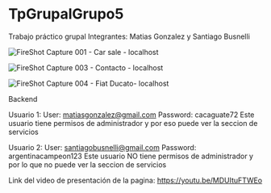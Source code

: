 # TpGrupalGrupo5
Trabajo práctico grupal
Integrantes: Matias Gonzalez y Santiago Busnelli

![FireShot Capture 001 - Car sale - localhost](https://user-images.githubusercontent.com/90361603/209416553-3145ff54-1a72-45a3-88f8-56dc7278f2fb.png)


![FireShot Capture 003 - Contacto - localhost](https://user-images.githubusercontent.com/90361603/209416645-0871f1b5-6539-4b41-94b5-e876de12c455.png)


![FireShot Capture 004 - Fiat Ducato- localhost](https://user-images.githubusercontent.com/90361603/209416648-737a267f-3821-494c-84d6-d77be4aa4b04.png)


Backend

Usuario 1:
User: matiasgonzalez@gmail.com
Password: cacaguate72
Este usuario tiene permisos de administrador y por eso puede ver la seccion de servicios

Usuario 2:
User: santiagobusnelli@gmail.com
Password: argentinacampeon123
Este usuario NO tiene permisos de administrador y por lo que no puede ver la seccion de servicios

Link del video de presentación de la pagina:
https://youtu.be/MDUItuFTWEo
